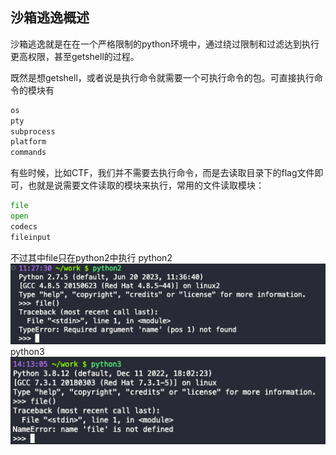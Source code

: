 ## 沙箱逃逸概述
沙箱逃逸就是在在一个严格限制的python环境中，通过绕过限制和过滤达到执行更高权限，甚至getshell的过程。

既然是想getshell，或者说是执行命令就需要一个可执行命令的包。可直接执行命令的模块有
```python
os
pty
subprocess
platform
commands
```

有些时候，比如CTF，我们并不需要去执行命令，而是去读取目录下的flag文件即可，也就是说需要文件读取的模块来执行，常用的文件读取模块：
```python
file
open
codecs
fileinput
```
不过其中file只在python2中执行
python2
![01_01-01](../../../image/编码/Python/沙箱逃逸/01_01-01.png)
python3
![01_01-02](../../../image/编码/Python/沙箱逃逸/01_01-02.png)



